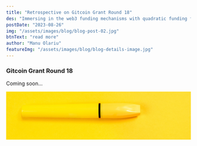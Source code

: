 ```yaml
---
title: "Retrospective on Gitcoin Grant Round 18"
des: "Immersing in the web3 funding mechanisms with quadratic funding for one of the most amazing subject: the support decentralized space projects"
postDate: "2023-08-26"
img: "/assets/images/blog/blog-post-02.jpg"
btnText: "read more"
author: "Manu Olariu"
featureImg: "/assets/images/blog/blog-details-image.jpg"
---
```


###  Gitcoin Grant Round 18

Coming soon...

![](/assets/images/blog/blog-details-image-02.jpg)

